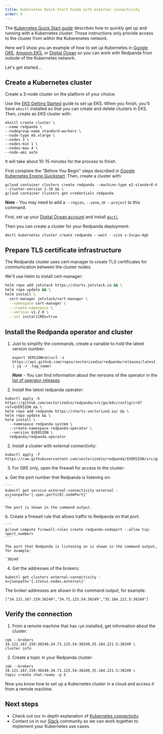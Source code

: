 ```yaml
---
title: Kubernetes Quick Start Guide with external connectivity
order: 0
---
```


The [Kubernetes Quick Start guide](/docs/quick-start-kubernetes) describes how to quickly get up and running with a Kubernetes cluster.
Those instructions only provide access to the cluster from within the Kuberenetes network.

Here we'll show you an example of how to set up Kubernetes in
[Google GKE](https://cloud.google.com/kubernetes-engine), [Amazon EKS](https://aws.amazon.com/eks), or [Digital Ocean](https://cloud.digitalocean.com/)
so you can work with Redpanda from outside of the Kubernetes network.

Let's get started...

## Create a Kubernetes cluster

Create a 3-node cluster on the platform of your choice:

<tabs>

  <tab id="AWS EKS">

  Use the [EKS Getting Started](https://docs.aws.amazon.com/eks/latest/userguide/getting-started-eksctl.html) guide to set up EKS.
  When you finish, you'll have `eksctl` installed so that you can create and delete clusters in EKS.
  Then, create an EKS cluster with:

  ```
  eksctl create cluster \
  --name redpanda \
  --nodegroup-name standard-workers \
  --node-type m5.xlarge \
  --nodes 3 \
  --nodes-min 1 \
  --nodes-max 4 \
  --node-ami auto
  ```

  It will take about 10-15 minutes for the process to finish.

  </tab>

  <tab id="Google GKE">

  First complete the "Before You Begin" steps described in [Google Kubernetes Engine Quickstart](https://cloud.google.com/kubernetes-engine/docs/quickstart).
  Then, create a cluster with:

  ```
  gcloud container clusters create redpanda --machine-type e2-standard-4 --cluster-version 1.19 && \
  gcloud container clusters get-credentials redpanda
  ```

  **_Note_** - You may need to add a `--region`, `--zone`, or `--project` to this command.

  </tab>
  <tab id="Digital Ocean">

  First, set up your [Digital Ocean account](https://docs.digitalocean.com/products/getting-started/) and install [`doctl`](https://docs.digitalocean.com/reference/doctl/how-to/install/).

  Then you can create a cluster for your Redpanda deployment:

  ```
  doctl kubernetes cluster create redpanda --wait --size s-2vcpu-4gb
  ```

  </tab>
</tabs>

## Prepare TLS certificate infrastructure

The Redpanda cluster uses cert-manager to create TLS certificates for communication between the cluster nodes.

We'll use Helm to install cert-manager:

  ```bash
  helm repo add jetstack https://charts.jetstack.io && \
  helm repo update && \
  helm install \
    cert-manager jetstack/cert-manager \
    --namespace cert-manager \
    --create-namespace \
    --version v1.2.0 \
    --set installCRDs=true
  ```

## Install the Redpanda operator and cluster

1. Just to simplify the commands, create a variable to hold the latest version number:

    ```
    export VERSION=$(curl -s https://api.github.com/repos/vectorizedio/redpanda/releases/latest | jq -r .tag_name)
    ```

    **_Note_** - You can find information about the versions of the operator in the [list of operator releases](https://github.com/vectorizedio/redpanda/releases).

2. Install the latest redpanda operator:

  ```
  kubectl apply -k https://github.com/vectorizedio/redpanda/src/go/k8s/config/crd?ref=$VERSION && \
  helm repo add redpanda https://charts.vectorized.io/ && \
  helm repo update && \
  helm install \
    --namespace redpanda-system \
    --create-namespace redpanda-operator \
    --version $VERSION \
    redpanda/redpanda-operator
  ```

2. Install a cluster with external connectivity:

  ```
  kubectl apply -f https://raw.githubusercontent.com/vectorizedio/redpanda/$VERSION/src/go/k8s/config/samples/external_connectivity.yaml
  ```

3. For GKE only, open the firewall for access to the cluster:
  
  a. Get the port number that Redpanda is listening on:

    ```
    kubectl get service external-connectivity-external -o=jsonpath='{.spec.ports[0].nodePort}'
    ```

    The port is shown in the command output.

  b. Create a firewall rule that allows traffic to Redpanda on that port:

    ```
    gcloud compute firewall-rules create redpanda-nodeport --allow tcp:<port_number>
    ```

    The port that Redpanda is listening on is shown in the command output, for example:

    `30249`

4. Get the addresses of the brokers:

  ```
  kubectl get clusters external-connectivity -o=jsonpath='{.status.nodes.external}'
  ```

  The broker addresses are shown in the command output, for example:

  `["34.121.167.159:30249","34.71.125.54:30249","35.184.221.5:30249"]`

## Verify the connection

1. From a remote machine that has `rpk` installed, get information about the cluster:

  ```
  rpk --brokers 34.121.167.159:30249,34.71.125.54:30249,35.184.221.5:30249 \
  cluster info
  ```

2. Create a topic in your Redpanda cluster:

  ```
  rpk --brokers 34.121.167.159:30249,34.71.125.54:30249,35.184.221.5:30249 \
  topic create chat-rooms -p 5
  ```

Now you know how to set up a Kubernetes cluster in a cloud and access it from a remote machine.

## Next steps

- Check out our in-depth explanation of [Kubernetes connectivity](/docs/kubernetes-connectivity).
- Contact us in our [Slack](https://vectorized.io/slack) community so we can work together to implement your Kubernetes use cases.
